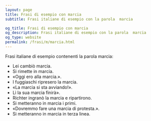 ```yaml
---
layout: page
title: Frasi di esempio con marcia 
subtitle: Frasi italiane di esempio con la parola  marcia

og_title: Frasi di esempio con marcia 
og_description: Frasi italiane di esempio con la parola  marcia
og_type: website
permalink: /frasi/m/marcia.html
---
```


Frasi italiane di esempio contenenti la parola marcia:


- Lei cambiò marcia.
- Si rimette in marcia.
- «Oggi ero alla marcia.».
- I fuggiaschi ripresero la marcia.
- «La marcia si sta avviando!».
- Lì la sua marcia finirà».
- Richter ingranò la marcia e ripartirono.
- Si metteranno in marcia i primi.
- «Dovremmo fare una marcia di protesta.».
- Si metteranno in marcia in terza linea.

